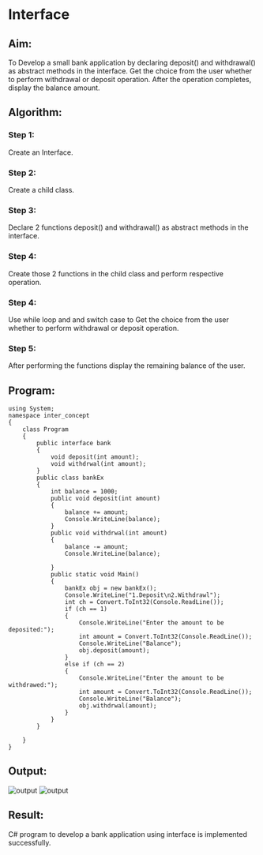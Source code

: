 # Interface
## Aim:
To Develop a small bank application by declaring deposit() and withdrawal() as abstract methods in the interface. Get the choice from the user whether to perform withdrawal or deposit operation. After the operation completes, display the balance amount.
## Algorithm:
### Step 1:
Create an Interface.
### Step 2:
Create a child class.
### Step 3:
Declare 2 functions deposit() and withdrawal() as abstract methods in the interface.
### Step 4:
Create those 2 functions in the child class and perform respective operation.
### Step 4:
Use while loop and and switch case to Get the choice from the user whether to perform withdrawal or deposit operation.
### Step 5:
After performing the functions display the remaining balance of the user.
## Program:
```
using System;
namespace inter_concept
{
    class Program
    {
        public interface bank
        {
            void deposit(int amount);
            void withdrwal(int amount);
        }
        public class bankEx
        {
            int balance = 1000;
            public void deposit(int amount)
            {
                balance += amount;
                Console.WriteLine(balance);
            }
            public void withdrwal(int amount)
            {
                balance -= amount;
                Console.WriteLine(balance);

            }
            public static void Main()
            {
                bankEx obj = new bankEx();
                Console.WriteLine("1.Deposit\n2.Withdrawl");
                int ch = Convert.ToInt32(Console.ReadLine());
                if (ch == 1)
                {
                    Console.WriteLine("Enter the amount to be deposited:");
                    int amount = Convert.ToInt32(Console.ReadLine());
                    Console.WriteLine("Balance");
                    obj.deposit(amount);
                }
                else if (ch == 2)
                {
                    Console.WriteLine("Enter the amount to be withdrawed:");
                    int amount = Convert.ToInt32(Console.ReadLine());
                    Console.WriteLine("Balance");
                    obj.withdrwal(amount);
                }
            }
        }

    }
}

```
## Output:
![output](outdep.png)
![output](outwith.png)
## Result:
C# program to develop a bank application using interface is implemented successfully.
